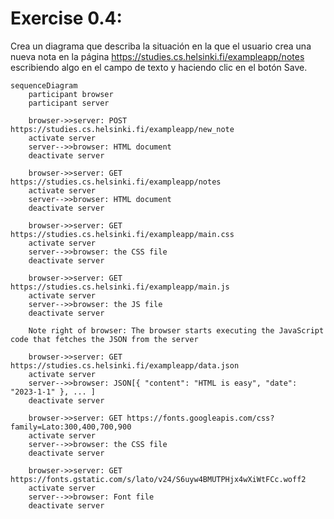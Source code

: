 # Exercise 0.4:

Crea un diagrama que describa la situación en la que el usuario crea una nueva nota en la página https://studies.cs.helsinki.fi/exampleapp/notes escribiendo algo en el campo de texto y haciendo clic en el botón Save.

```mermaid
sequenceDiagram
    participant browser
    participant server

    browser->>server: POST https://studies.cs.helsinki.fi/exampleapp/new_note
    activate server
    server-->>browser: HTML document
    deactivate server
    
    browser->>server: GET https://studies.cs.helsinki.fi/exampleapp/notes
    activate server
    server-->>browser: HTML document
    deactivate server

    browser->>server: GET https://studies.cs.helsinki.fi/exampleapp/main.css
    activate server
    server-->>browser: the CSS file
    deactivate server

    browser->>server: GET https://studies.cs.helsinki.fi/exampleapp/main.js
    activate server
    server-->>browser: the JS file
    deactivate server

    Note right of browser: The browser starts executing the JavaScript code that fetches the JSON from the server

    browser->>server: GET https://studies.cs.helsinki.fi/exampleapp/data.json
    activate server
    server-->>browser: JSON[{ "content": "HTML is easy", "date": "2023-1-1" }, ... ]
    deactivate server
    
    browser->>server: GET https://fonts.googleapis.com/css?family=Lato:300,400,700,900
    activate server
    server-->>browser: the CSS file
    deactivate server

    browser->>server: GET https://fonts.gstatic.com/s/lato/v24/S6uyw4BMUTPHjx4wXiWtFCc.woff2
    activate server
    server-->>browser: Font file
    deactivate server